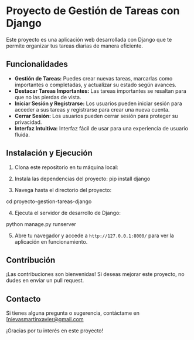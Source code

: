 # Proyecto de Gestión de Tareas con Django

Este proyecto es una aplicación web desarrollada con Django que te permite organizar tus tareas diarias de manera eficiente.

## Funcionalidades

- **Gestión de Tareas:** Puedes crear nuevas tareas, marcarlas como importantes o completadas, y actualizar su estado según avances.
- **Destacar Tareas Importantes:** Las tareas importantes se resaltan para que no las pierdas de vista.
- **Iniciar Sesión y Registrarse:** Los usuarios pueden iniciar sesión para acceder a sus tareas y registrarse para crear una nueva cuenta.
- **Cerrar Sesión:** Los usuarios pueden cerrar sesión para proteger su privacidad.
- **Interfaz Intuitiva:** Interfaz fácil de usar para una experiencia de usuario fluida.

## Instalación y Ejecución

1. Clona este repositorio en tu máquina local:


2. Instala las dependencias del proyecto:
    pip install django
3. Navega hasta el directorio del proyecto:

cd proyecto-gestion-tareas-django

4. Ejecuta el servidor de desarrollo de Django:

python manage.py runserver

5. Abre tu navegador y accede a `http://127.0.0.1:8000/` para ver la aplicación en funcionamiento.

## Contribución

¡Las contribuciones son bienvenidas! Si deseas mejorar este proyecto, no dudes en enviar un pull request.

## Contacto

Si tienes alguna pregunta o sugerencia, contáctame en [nievasmartinxavier@gmail.com

¡Gracias por tu interés en este proyecto!

